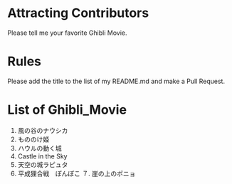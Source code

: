 # Attracting Contributors
Please tell me your favorite Ghibli Movie.

# Rules
Please add the title to the list of my README.md and make a Pull Request.

# List of Ghibli_Movie

1. 風の谷のナウシカ
2. もののけ姫
3. ハウルの動く城
4. Castle in the Sky
5. 天空の城ラピュタ
6. 平成狸合戦　ぽんぽこ
７. 崖の上のポニョ
